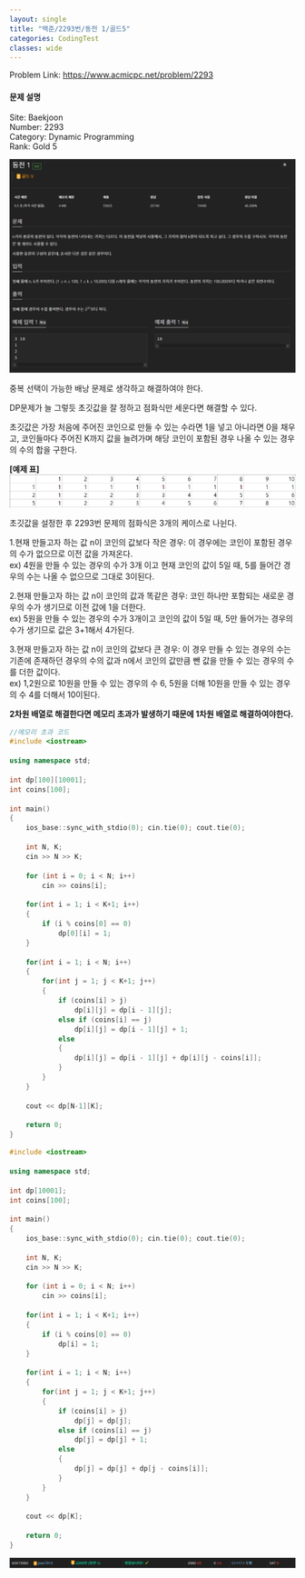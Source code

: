 ```yaml
---
layout: single
title: "백준/2293번/동전 1/골드5"
categories: CodingTest
classes: wide
---
```


Problem Link: <https://www.acmicpc.net/problem/2293>

#### 문제 설명

Site: Baekjoon   
Number: 2293   
Category: Dynamic Programming   
Rank: Gold 5

![백준2293번문제](/assets/images/CodingTest/백준2293번문제.PNG)

중복 선택이 가능한 배낭 문제로 생각하고 해결하여야 한다.

DP문제가 늘 그렇듯 초깃값을 잘 정하고 점화식만 세운다면 해결할 수 있다.

초깃값은 가장 처음에 주어진 코인으로 만들 수 있는 수라면 1을 넣고 아니라면 0을 채우고, 코인들마다 주어진 K까지 값을 늘려가며 해당 코인이 포함된 경우 나올 수 있는 경우의 수의 합을 구한다.

**[예제 표]**   
![백준2293번1](/assets/images/CodingTest/백준2293번1.PNG)

초깃값을 설정한 후 2293번 문제의 점화식은 3개의 케이스로 나뉜다.

1.현재 만들고자 하는 값 n이 코인의 값보다 작은 경우: 이 경우에는 코인이 포함된 경우의 수가 없으므로 이전 값을 가져온다.   
ex) 4원을 만들 수 있는 경우의 수가 3개 이고 현재 코인의 값이 5일 때, 5를 들어간 경우의 수는 나올 수 없으므로 그대로 3이된다.

2.현재 만들고자 하는 값 n이 코인의 값과 똑같은 경우: 코인 하나만 포함되는 새로운 경우의 수가 생기므로 이전 값에 1을 더한다.   
ex) 5원을 만들 수 있는 경우의 수가 3개이고 코인의 값이 5일 때, 5만 들어가는 경우의 수가 생기므로 값은 3+1해서 4가된다.

3.현재 만들고자 하는 값 n이 코인의 값보다 큰 경우: 이 경우 만들 수 있는 경우의 수는 기존에 존재하던 경우의 수의 값과 n에서 코인의 값만큼 뺀 값을 만들 수 있는 경우의 수를 더한 값이다.   
ex) 1,2원으로 10원을 만들 수 있는 경우의 수 6, 5원을 더해 10원을 만들 수 있는 경우의 수 4를 더해서 10이된다.

**2차원 배열로 해결한다면 메모리 초과가 발생하기 때문에 1차원 배열로 해결하여야한다.**

```cpp
//메모리 초과 코드
#include <iostream>

using namespace std;

int dp[100][10001];
int coins[100];

int main()
{
	ios_base::sync_with_stdio(0); cin.tie(0); cout.tie(0);

	int N, K;
	cin >> N >> K;

	for (int i = 0; i < N; i++)
		cin >> coins[i];

	for(int i = 1; i < K+1; i++)
	{
		if (i % coins[0] == 0)
			dp[0][i] = 1;
	}

	for(int i = 1; i < N; i++)
	{
		for(int j = 1; j < K+1; j++)
		{
			if (coins[i] > j)
				dp[i][j] = dp[i - 1][j];
			else if (coins[i] == j)
				dp[i][j] = dp[i - 1][j] + 1;
			else
			{
				dp[i][j] = dp[i - 1][j] + dp[i][j - coins[i]];
			}
		}
	}

	cout << dp[N-1][K];

	return 0;
}
```

```cpp
#include <iostream>

using namespace std;

int dp[10001];
int coins[100];

int main()
{
	ios_base::sync_with_stdio(0); cin.tie(0); cout.tie(0);

	int N, K;
	cin >> N >> K;

	for (int i = 0; i < N; i++)
		cin >> coins[i];

	for(int i = 1; i < K+1; i++)
	{
		if (i % coins[0] == 0)
			dp[i] = 1;
	}

	for(int i = 1; i < N; i++)
	{
		for(int j = 1; j < K+1; j++)
		{
			if (coins[i] > j)
				dp[j] = dp[j];
			else if (coins[i] == j)
				dp[j] = dp[j] + 1;
			else
			{
				dp[j] = dp[j] + dp[j - coins[i]];
			}
		}
	}

	cout << dp[K];

	return 0;
}
```

![백준2293번](/assets/images/CodingTest/백준2293번.PNG)
